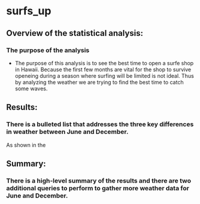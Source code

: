 # surfs_up
## Overview of the statistical analysis:
### The purpose of the analysis
* The purpose of this analysis is to see the best time to open a surfe shop in Hawaii. Because the first few months are vital for the shop to survive openeing during a season where surfing will be limited is not ideal. Thus by analyzing the weather we are trying to find the best time to catch some waves.

## Results:
### There is a bulleted list that addresses the three key differences in weather between June and December.
As shown in the

## Summary:
### There is a high-level summary of the results and there are two additional queries to perform to gather more weather data for June and December.
